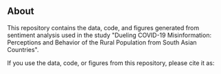 ## About

This repository contains the data, code, and figures generated from sentiment analysis used in the study "Dueling COVID-19 Misinformation: Perceptions and Behavior of the Rural Population from South Asian Countries".

If you use the data, code, or figures from this repository, please cite it as: 
